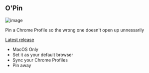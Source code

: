 O'Pin 
---

![image](https://github.com/rlancer/o-pin/assets/1339007/2997d8d4-910e-4007-b5ee-3cb9df1d3fef)

Pin a Chrome Profile so the wrong one doesn't open up unnessarily 

[Latest release ](https://github.com/rlancer/o-pin/raw/main/archives/OPin.zip)

* MacOS Only
* Set it as your default browser
* Sync your Chrome Profiles
* Pin away

 

